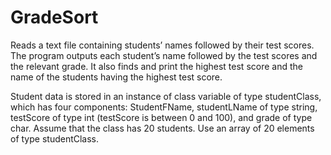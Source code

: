# GradeSort
Reads a text file containing students’ names followed by their test scores. The program outputs each student’s name followed by the test scores and the relevant grade. It also finds and print the highest test score and the name of the students having the highest test score.

Student data is stored in an instance of class variable of type studentClass, which has four components: StudentFName, studentLName of type string, testScore of type int (testScore is between 0 and 100), and grade of type char. Assume that the class has 20 students. Use an array of 20 elements of type studentClass.
